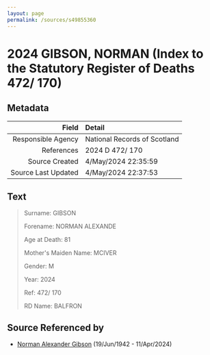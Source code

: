 ```yaml
---
layout: page
permalink: /sources/s49855360
---
```


# 2024 GIBSON, NORMAN (Index to the Statutory Register of Deaths 472/ 170)

## Metadata
Field | Detail
---:|:---
Responsible Agency | National Records of Scotland
References | 2024 D 472/ 170
Source Created | 4/May/2024 22:35:59
Source Last Updated | 4/May/2024 22:37:53

## Text

> Surname: GIBSON
>
> Forename: NORMAN ALEXANDE
>
> Age at Death: 81
>
> Mother's Maiden Name: MCIVER
>
> Gender: M
>
> Year: 2024
>
> Ref: 472/ 170
>
> RD Name: BALFRON
>

## Source Referenced by

* [Norman Alexander Gibson](../people/@86606770@-norman-alexander-gibson-b1942-6-19-d2024-4-11.md) (19/Jun/1942 - 11/Apr/2024)
